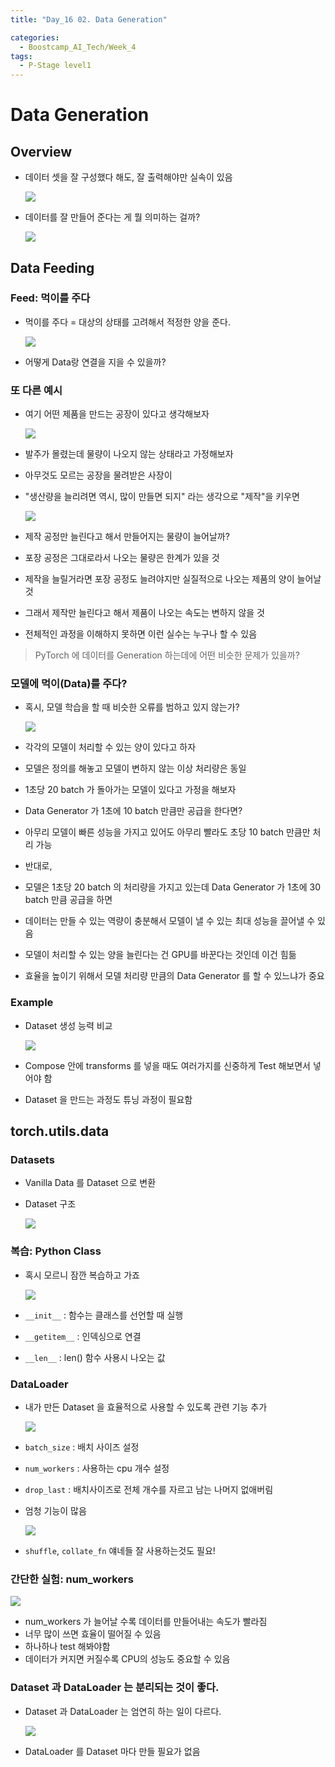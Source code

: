```yaml
---
title: "Day_16 02. Data Generation"

categories:
  - Boostcamp_AI_Tech/Week_4
tags:
  - P-Stage level1
---
```


# Data Generation

## Overview

- 데이터 셋을 잘 구성했다 해도, 잘 출력해야만 실속이 있음

    ![]({{site.url}}/assets/images/boostcamp/2021-08-24-10-12-02.png)

- 데이터를 잘 만들어 준다는 게 뭘 의미하는 걸까?

    ![]({{site.url}}/assets/images/boostcamp/2021-08-24-10-12-40.png)

## Data Feeding

### Feed: 먹이를 주다

- 먹이를 주다 = 대상의 상태를 고려해서 적정한 양을 준다.

    ![]({{site.url}}/assets/images/boostcamp/2021-08-24-10-14-27.png)

- 어떻게 Data랑 연결을 지을 수 있을까?

### 또 다른 예시

- 여기 어떤 제품을 만드는 공장이 있다고 생각해보자

    ![]({{site.url}}/assets/images/boostcamp/2021-08-24-10-16-06.png)

- 발주가 몰렸는데 물량이 나오지 않는 상태라고 가정해보자
- 아무것도 모르는 공장을 물려받은 사장이
- "생산량을 늘리려면 역시, 많이 만들면 되지" 라는 생각으로 "제작"을 키우면

    ![]({{site.url}}/assets/images/boostcamp/2021-08-24-10-18-20.png)

- 제작 공정만 늘린다고 해서 만들어지는 물량이 늘어날까?
- 포장 공정은 그대로라서 나오는 물량은 한계가 있을 것
- 제작을 늘릴거라면 포장 공정도 늘려야지만 실질적으로 나오는 제품의 양이 늘어날 것
- 그래서 제작만 늘린다고 해서 제품이 나오는 속도는 변하지 않을 것
- 전체적인 과정을 이해하지 못하면 이런 실수는 누구나 할 수 있음

> PyTorch 에 데이터를 Generation 하는데에 어떤 비슷한 문제가 있을까?

### 모델에 먹이(Data)를 주다?

- 혹시, 모델 학습을 할 때 비슷한 오류를 범하고 있지 않는가?

    ![]({{site.url}}/assets/images/boostcamp/2021-08-24-10-21-35.png)

- 각각의 모델이 처리할 수 있는 양이 있다고 하자
- 모델은 정의를 해놓고 모델이 변하지 않는 이상 처리량은 동일
- 1초당 20 batch 가 돌아가는 모델이 있다고 가정을 해보자
- Data Generator 가 1초에 10 batch 만큼만 공급을 한다면?
- 아무리 모델이 빠른 성능을 가지고 있어도 아무리 빨라도 초당 10 batch 만큼만 처리 가능
- 반대로,
- 모델은 1초당 20 batch 의 처리량을 가지고 있는데 Data Generator 가 1초에 30 batch 만큼 공급을 하면
- 데이터는 만들 수 있는 역량이 충분해서 모델이 낼 수 있는 최대 성능을 끌어낼 수 있음
- 모델이 처리할 수 있는 양을 늘린다는 건 GPU를 바꾼다는 것인데 이건 힘듦
- 효율을 높이기 위해서 모델 처리량 만큼의 Data Generator 를 할 수 있느냐가 중요

### Example

- Dataset 생성 능력 비교

    ![]({{site.url}}/assets/images/boostcamp/2021-08-24-10-27-44.png)

- Compose 안에 transforms 를 넣을 때도 여러가지를 신중하게 Test 해보면서 넣어야 함
- Dataset 을 만드는 과정도 튜닝 과정이 필요함

## torch.utils.data

### Datasets

- Vanilla Data 를 Dataset 으로 변환
- Dataset 구조

    ![]({{site.url}}/assets/images/boostcamp/2021-08-24-10-34-05.png)

### 복습: Python Class

- 혹시 모르니 잠깐 복습하고 가죠

    ![]({{site.url}}/assets/images/boostcamp/2021-08-24-10-37-41.png)

- `__init__` : 함수는 클래스를 선언할 때 실행
- `__getitem__` : 인덱싱으로 연결
- `__len__` : len() 함수 사용시 나오는 값

### DataLoader

- 내가 만든 Dataset 을 효율적으로 사용할 수 있도록 관련 기능 추가

    ![]({{site.url}}/assets/images/boostcamp/2021-08-24-10-39-42.png)

- `batch_size` : 배치 사이즈 설정
- `num_workers` : 사용하는 cpu 개수 설정
- `drop_last` : 배치사이즈로 전체 개수를 자르고 남는 나머지 없애버림
- 엄청 기능이 많음

    ![]({{site.url}}/assets/images/boostcamp/2021-08-24-10-42-41.png)

- `shuffle`, `collate_fn` 얘네들 잘 사용하는것도 필요!

### 간단한 실험: num_workers

![]({{site.url}}/assets/images/boostcamp/2021-08-24-10-44-36.png)

- num_workers 가 늘어날 수록 데이터를 만들어내는 속도가 빨라짐
- 너무 많이 쓰면 효율이 떨어질 수 있음
- 하나하나 test 해봐야함
- 데이터가 커지면 커질수록 CPU의 성능도 중요할 수 있음

### Dataset 과 DataLoader 는 분리되는 것이 좋다.

- Dataset 과 DataLoader 는 엄연히 하는 일이 다르다.

    ![]({{site.url}}/assets/images/boostcamp/2021-08-24-10-46-35.png)

- DataLoader 를 Dataset 마다 만들 필요가 없음




